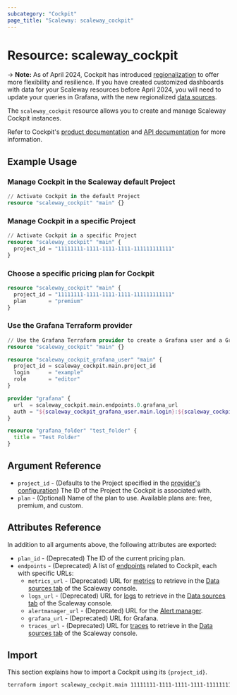 ```yaml
---
subcategory: "Cockpit"
page_title: "Scaleway: scaleway_cockpit"
---
```


# Resource: scaleway_cockpit

-> **Note:**
As of April 2024, Cockpit has introduced [regionalization](https://www.scaleway.com/en/docs/observability/cockpit/concepts/#region) to offer more flexibility and resilience.
If you have created customized dashboards with data for your Scaleway resources before April 2024, you will need to update your queries in Grafana, with the new regionalized [data sources](../resources/cockpit_source.md).

The `scaleway_cockpit` resource allows you to create and manage Scaleway Cockpit instances.

Refer to Cockpit's [product documentation](https://www.scaleway.com/en/docs/observability/cockpit/concepts/) and [API documentation](https://www.scaleway.com/en/developers/api/cockpit/regional-api) for more information.

## Example Usage

### Manage Cockpit in the Scaleway default Project

```terraform
// Activate Cockpit in the default Project
resource "scaleway_cockpit" "main" {}
```

### Manage Cockpit in a specific Project

```terraform
// Activate Cockpit in a specific Project
resource "scaleway_cockpit" "main" {
  project_id = "11111111-1111-1111-1111-111111111111"
}
```

### Choose a specific pricing plan for Cockpit

```terraform
resource "scaleway_cockpit" "main" {
  project_id = "11111111-1111-1111-1111-111111111111"
  plan       = "premium"
}
```

### Use the Grafana Terraform provider

```terraform
// Use the Grafana Terraform provider to create a Grafana user and a Grafana folder in the default Project's Cockpit
resource "scaleway_cockpit" "main" {}

resource "scaleway_cockpit_grafana_user" "main" {
  project_id = scaleway_cockpit.main.project_id
  login      = "example"
  role       = "editor"
}

provider "grafana" {
  url  = scaleway_cockpit.main.endpoints.0.grafana_url
  auth = "${scaleway_cockpit_grafana_user.main.login}:${scaleway_cockpit_grafana_user.main.password}"
}

resource "grafana_folder" "test_folder" {
  title = "Test Folder"
}
```

## Argument Reference

- `project_id` - (Defaults to the Project specified in the [provider's configuration](../index.md#project_id)) The ID of the Project the Cockpit is associated with.
- `plan` - (Optional) Name of the plan to use. Available plans are: free, premium, and custom.

## Attributes Reference

In addition to all arguments above, the following attributes are exported:

- `plan_id` - (Deprecated) The ID of the current pricing plan.
- `endpoints` - (Deprecated) A list of [endpoints](https://www.scaleway.com/en/docs/observability/cockpit/concepts/#endpoints) related to Cockpit, each with specific URLs:
    - `metrics_url` - (Deprecated) URL for [metrics](https://www.scaleway.com/en/docs/observability/cockpit/concepts/#metric) to retrieve in the [Data sources tab](https://console.scaleway.com/cockpit/dataSource) of the Scaleway console.
    - `logs_url` - (Deprecated) URL for [logs](https://www.scaleway.com/en/docs/observability/cockpit/concepts/#logs) to retrieve in the [Data sources tab](https://console.scaleway.com/cockpit/dataSource) of the Scaleway console.
    - `alertmanager_url` - (Deprecated) URL for the [Alert manager](https://www.scaleway.com/en/docs/observability/cockpit/concepts/#alert-manager).
    - `grafana_url` - (Deprecated) URL for Grafana.
    - `traces_url` - (Deprecated) URL for [traces](https://www.scaleway.com/en/docs/observability/cockpit/concepts/#traces) to retrieve in the [Data sources tab](https://console.scaleway.com/cockpit/dataSource) of the Scaleway console.

## Import

This section explains how to import a Cockpit using its `{project_id}`.

```bash
terraform import scaleway_cockpit.main 11111111-1111-1111-1111-111111111111
```